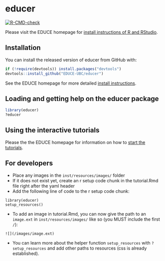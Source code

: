 
# educer

<!-- badges: start -->
[![R-CMD-check](https://github.com/EDUCE-UBC/educer/workflows/R-CMD-check/badge.svg)](https://github.com/EDUCE-UBC/educer/actions)
<!-- badges: end -->

Please visit the EDUCE homepage for [install instructions of R and RStudio](https://educe-ubc.github.io/r_and_rstudio.html).



## Installation

You can install the released version of educer from GitHub with:

``` r
if (!require(devtools)) install.packages("devtools")
devtools::install_github("EDUCE-UBC/educer")
```

See the EDUCE homepage for more detailed [install instructions](https://educe-ubc.github.io/educer.html).



## Loading and getting help on the educer package

``` r
library(educer)
?educer
```



## Using the interactive tutorials

Please the the EDUCE homepage for information on how to [start the tutorials](https://educe-ubc.github.io/tutorials.html).



## For developers

- Place any images in the `inst/resources/images/` folder
- If it does not exist yet, create an r setup code chunk in the tutorial.Rmd file right after the yaml header
- Add the following line of code to the r setup code chunk:

```
library(educer)
setup_resources()
```

- To add an image in tutorial.Rmd, you can now give the path to an `image.ext` in `inst/resources/images/` like so (you MUST include the first `/`):

```
![](/images/image.ext)
```

- You can learn more about the helper function `setup_resources` with `?setup_resources` and add other paths to resources (css is already established).

